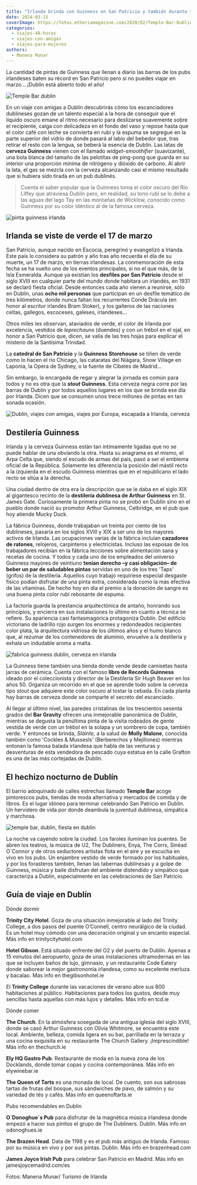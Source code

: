 ```yaml
---
title: "Irlanda brinda con Guinness en San Patricio y también durante todo el año"
date: 2024-03-15
coverImage: https://fotos.etheriamagazine.com/2020/02/Temple-Bar-Dublin.jpg
categories: 
  - viajes-48-horas
  - viajes-con-amigas
  - viajes-para-mujeres
authors: 
  - Manena Munar
---
```


La cantidad de pintas de Guinness que llenan a diario las barras de los pubs irlandeses 
baten su récord en San Patricio pero si no puedes viajar en marzo... ¡Dublín está 
abierto todo el año! 

![Temple Bar dublin](https://fotos.etheriamagazine.com/2020/02/Temple-Bar-Dublin.jpg "Temple Bar de Dublín. © Rob Durston/ Turismo Irlanda")

En un viaje con amigas a Dublín descubrirás cómo los escanciadores dublineses gozan de 
un talento especial a la hora de conseguir que el líquido oscuro emane al ritmo 
necesario para deslizarse suavemente sobre el recipiente, caiga con delicadeza en el 
fondo del vaso y repose hasta que el color café con leche se convierta en rubí y la 
espuma se segregue en la parte superior del vidrio de donde pasará al labio del bebedor 
que, tras retirar el resto con la lengua, se beberá la esencia de Dublín. Las latas de 
**cerveza Guinness** vienen con el llamado _widget–smoothifier_ (suavizante), una bola 
blanca del tamaño de las pelotitas de ping-pong que guarda en su interior una proporción 
mínima de nitrógeno y dióxido de carbono. Al abrir la lata, el gas se mezcla con la 
cerveza alcanzando casi el mismo resultado que si hubiera sido tirada en un pub 
dublinés. 

> Cuenta el saber popular que la Guinness toma el color oscuro del Río Liffey que 
> atraviesa Dublín pero, en realidad, su tono rubí se lo debe a las aguas del lago Tay en 
> las montañas de Wicklow, conocido como Guinness por su color idéntico al de la famosa 
> cerveza. 

![pinta guinness irlanda](https://fotos.etheriamagazine.com/2019/02/Dublin-Rostrevor-Inn.jpg "Pinta de Guinness en el pub The Rostrevor Inn.")

## Irlanda se viste de verde el 17 de marzo

San Patricio, aunque nacido en Escocia, peregrinó y evangelizó a Irlanda. Este país lo 
considera su patrón y año tras año recuerda el día de su muerte, un 17 de marzo, en 
tierras irlandesas. La conmemoración de esta fecha se ha vuelto uno de los eventos 
principales, si no el que más, de la Isla Esmeralda. Aunque ya existían los **desfiles 
por San Patricio** desde el siglo XVIII en cualquier parte del mundo donde habitara un 
irlandés, en 1931 se declaró fiesta oficial. Desde entonces cada año vienen a reunirse, 
sólo en Dublín, unas **ocho mil personas** que participan en un desfile temático de tres 
kilómetros, donde nunca faltan los recurrentes Conde Drácula (en honor al escritor 
irlandés Bram Stoker), y los gaiteros de las naciones celtas, gallegos, escoceses, 
galeses, irlandeses… 

Otros miles les observan, ataviados de verde, el color de Irlanda por excelencia, 
vestidos de _leprechauns_ (duendes) y con un trébol en el ojal, en honor a San Patricio 
que, dicen, se valía de las tres hojas para explicar el misterio de la Santísima 
Trinidad. 

La **catedral de San Patricio** y la **Guinness Storehouse** se tiñen de verde como lo 
hacen el río Chicago, las cataratas del Niágara, Snow Village en Laponia, la Opera de 
Sydney, o la fuente de Cibeles de Madrid... 

Sin embargo, la encargada de regar y alegrar la jornada es común para todos y no es otra 
que la **_stout_ Guinness.** Esta cerveza negra corre por las barras de Dublín y por 
todos aquellos lugares en los que se brinda ese día por Irlanda. Dicen que se consumen 
unos trece millones de pintas en tan sonada ocasión. 

![Dublín, viajes con amigas, viajes por Europa, escapada a Irlanda, cerveza](https://fotos.etheriamagazine.com/2019/02/Irlanda-Guiness-bar.jpg "Bar Gravity de la destilería Guinness.")

## Destilería Guinness

Irlanda y la cerveza Guinness están tan íntimamente ligadas que no se puede hablar de 
una obviando la otra. Hasta su anagrama es el mismo, el Arpa Celta que, siendo el escudo 
de armas del país, pasó a ser el emblema oficial de la República. Solamente les 
diferencia la posición del mástil recto a la izquierda en el escudo Guinness mientras 
que en el republicano el lado recto se sitúa a la derecha. 

Una ciudad dentro de otra era la descripción que se le daba en el siglo XIX al 
gigantesco recinto de la **destilería dublinesa de Arthur Guinness** en St. James Gate. 
Curiosamente la primera pinta no se probó en Dublín sino en el pueblo donde nació su 
promotor Arthur Guinness, Celbridge, en el pub que hoy atiende Mucky Duck. 

La fábrica Guinness, donde trabajaban un treinta por ciento de los dublineses, pasaría 
en los siglos XVIII y XIX a ser uno de los mayores activos de Irlanda. Las ocupaciones 
varias de la fábrica incluían **cazadores de ratones**, relojeros, carpinteros y 
electricistas. Incluso las esposas de los trabajadores recibían en la fábrica lecciones 
sobre alimentación sana y recetas de cocina. Y todos y cada uno de los empleados del 
universo Guinness mayores de veintiuno **tenían derecho –y casi obligación– de beber un 
par de saludables pintas** servidas en uno de los tres 'Taps' (grifos) de la destilería. 
Aquellos cuyo trabajo requiriese especial desgaste físico podían disfrutar de una pinta 
extra, considerada como la más efectiva de las vitaminas. De hecho hoy en día el premio 
a la donación de sangre es una buena pinta color rubí rebosante de espuma. 

La factoría guarda la prestancia arquitectónica de antaño, honrando sus principios, y 
encierra en sus instalaciones lo último en cuanto a técnica se refiere. Su apariencia 
casi fantasmagórica protagoniza Dublín. Del edificio victoriano de ladrillo rojo surgen 
los enormes y redondeados recipientes color plata, la arquitectura vidriosa de los 
últimos años y el humo blanco que, al rezumar de los contenedores de aluminio, envuelve 
a la destilería y exhala un indudable aroma a malta. 

![fabrica guinness dublin, cerveza en irlanda](https://fotos.etheriamagazine.com/2019/02/Dublin-Guinness-Storehouse.jpg "Destilería Guinness en Dublín.")

La Guinness tiene también una tienda donde vende desde camisetas hasta jarras de 
cerámica. Cuenta con el famoso **libro de Records Guinness** ideado por el coleccionista 
y director de la Destilería Sir Hugh Beaver en los años 50. Organiza un recorrido en el 
que se aprende todo sobre la cerveza tipo _stout_ que adquiere este color oscuro al 
tostar la cebada. En cada planta hay barras de cerveza donde se comparte el secreto del 
escanciado. 

Al llegar al último nivel, las paredes cristalinas de los trescientos sesenta grados del 
**Bar Gravity** ofrecen una inmejorable panorámica de Dublín, mientras se degusta la 
penúltima pinta de la visita rodeados de gente vestida de verde con un trébol en la 
solapa y un sombrero de copa, también verde. Y entonces se brinda, _Sláinte,_ a la salud 
de **Molly Malone**, conocida también como 'Cockles & Mussesls' (Berberechos y 
Mejillones) mientras entonan la famosa balada irlandesa que habla de las venturas y 
desventuras de esta vendedora de pescado cuya estatua en la calle Grafton es una de las 
más cortejadas de Dublín. 

## El hechizo nocturno de Dublín

El barrio adoquinado de calles estrechas llamado **Temple Bar** acoge pintorescos pubs, 
tiendas de moda alternativa y mercados de comida y de libros. Es el lugar idóneo para 
terminar celebrando San Patricio en Dublín. Un hervidero de vida por donde deambula la 
juventud dublinesa, simpática y marchosa. 

![temple bar, dublin, fiesta en dublin](https://fotos.etheriamagazine.com/2019/02/Temple-Bar-Dublin.jpg "En la zona de The Temple Bar se sitúan los pubs más animados de Dublín.")

La noche va cayendo sobre la ciudad. Los faroles iluminan los puentes. Se abren los 
teatros, la música de U2, The Dubliners, Enya, The Corrs, Sinéad O´Connor y de otros 
seductores artistas flota en el aire y se escucha en vivo en los pubs. Un enjambre 
vestido de verde formado por los habituales, y por los forasteros también, llenan las 
tabernas dublinesas y a golpe de Guinness, música y baile disfrutan del ambiente 
distendido y simpático que caracteriza a Dublín, especialmente en las celebraciones de 
San Patricio. 

## Guía de viaje en Dublín

Dónde dormir 

**Trinity City Hotel**. Goza de una situación inmejorable al lado del Trinity College, a 
dos pasos del puente O’Connell, centro neurálgico de la ciudad. Es un hotel muy cómodo 
con una decoración original y un encanto especial. Más info en trinitycityhotel.com 

**Hotel Gibson**. Está situado enfrente del O2 y del puerto de Dublín. Apenas a 15 
minutos del aeropuerto, goza de unas instalaciones ultramodernas en las que se incluyen 
baños de lujo, gimnasio, y un restaurante Code Eatery donde saborear la mejor 
gastronomía irlandesa, como su excelente merluza y bacalao. Más info en 
thegibsonhotel.ie 

El **Trinity College** durante las vacaciones de verano abre sus 800 habitaciones al 
público. Habitaciones para todos los gustos, desde muy sencillas hasta aquellas con más 
lujos y detalles. Más info en tcd.ie 

Dónde comer 

**The Church**. En la atmósfera sosegada de una antigua iglesia del siglo XVIII, donde 
se casó Arthur Guinness con Olivia Whitmore, se encuentra este local. Ambiente, belleza, 
comida ligera en su bar, parrillada en la terraza y una cocina exquisita en su 
restaurante The Church Gallery. ¡Imprescindible! Más info en thechurch.ie 

**Ely HQ Gastro Pub**. Restaurante de moda en la nueva zona de los Docklands, donde 
tomar copas y cocina contemporánea. Más info en elywinebar.ie 

**The Queen of Tarts** es una monada de local. De cuento, son sus sabrosas tartas de 
frutas del bosque, sus sándwiches de pavo, de salmón y su variedad de tés y cafés. Más 
info en queenoftarts.ie 

Pubs recomendables en Dublín 

**O\`Donoghue´s Pub** para disfrutar de la magnética música irlandesa donde empezó a 
hacer sus pinitos el grupo de The Dubliners. Dublín. Más info en odonoghues.ie 

**The Brazen Head**. Data de 1198 y es el pub más antiguo de Irlanda. Famoso por su 
música en vivo y por sus pintas. Dublín. Más info en brazenhead.com 

**James Joyce Irish Pub** para celebrar San Patricio en Madrid. Más info en 
jamesjoycemadrid.com/es 

Fotos: Manena Munar/ Turismo de Irlanda
